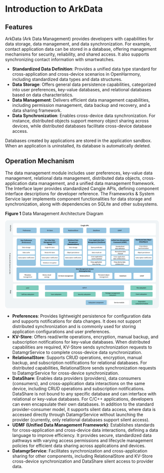 # Introduction to ArkData

## Features

ArkData (Ark Data Management) provides developers with capabilities for data storage, data management, and data synchronization. For example, contact application data can be stored in a database, offering management mechanisms for security, reliability, and shared access. It also supports synchronizing contact information with smartwatches.

- **Standardized Data Definition**: Provides a unified data type standard for cross-application and cross-device scenarios in OpenHarmony, including standardized data types and data structures.
- **Data Storage**: Offers general data persistence capabilities, categorized into user preferences, key-value databases, and relational databases based on data characteristics.
- **Data Management**: Delivers efficient data management capabilities, including permission management, data backup and recovery, and a data sharing framework.
- **Data Synchronization**: Enables cross-device data synchronization. For instance, distributed objects support memory object sharing across devices, while distributed databases facilitate cross-device database access.

Databases created by applications are stored in the application sandbox. When an application is uninstalled, its database is automatically deleted.

## Operation Mechanism

The data management module includes user preferences, key-value data management, relational data management, distributed data objects, cross-application data management, and a unified data management framework. The Interface layer provides standardized Cangjie APIs, defining component interface descriptions for developer reference. The Frameworks & System Service layer implements component functionalities for data storage and synchronization, along with dependencies on SQLite and other subsystems.

  **Figure 1** Data Management Architecture Diagram

![dataManagement](figures/data-management.png) <!-- ToBeReviewd -->

- **Preferences**: Provides lightweight persistence for configuration data and supports notifications for data changes. It does not support distributed synchronization and is commonly used for storing application configurations and user preferences.
- **KV-Store**: Offers read/write operations, encryption, manual backup, and subscription notifications for key-value databases. When distributed capabilities are required, KV-Store sends synchronization requests to DatamgrService to complete cross-device data synchronization.
- **RelationalStore**: Supports CRUD operations, encryption, manual backup, and subscription notifications for relational databases. For distributed capabilities, RelationalStore sends synchronization requests to DatamgrService for cross-device synchronization.
- **DataShare**: Enables data providers (providers), data consumers (consumers), and cross-application data interactions on the same device, including CRUD operations and subscription notifications. DataShare is not bound to any specific database and can interface with relational or key-value databases. For C/C++ applications, developers can even encapsulate their own databases. In addition to the standard provider-consumer model, it supports silent data access, where data is accessed directly through DatamgrService without launching the provider (currently, only relational databases support silent access).
- **UDMF (Unified Data Management Framework)**: Establishes standards for cross-application and cross-device data interactions, defining a data language to improve efficiency. It provides secure, standardized data pathways with varying access permissions and lifecycle management policies for efficient data sharing across applications and devices.
- **DatamgrService**: Facilitates synchronization and cross-application sharing for other components, including RelationalStore and KV-Store cross-device synchronization and DataShare silent access to provider data.